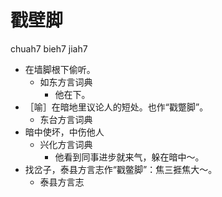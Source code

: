 # 戳壁脚
chuah7 bieh7 jiah7
+ 在墙脚根下偷听。
  * 如东方言词典
    - 他在下。
+ ［喻］在暗地里议论人的短处。也作“戳蹩脚”。
  * 东台方言词典
+ 暗中使坏，中伤他人
  * 兴化方言词典
    - 他看到同事进步就来气，躲在暗中～。
+ 找岔子，泰县方言志作“戳鳖脚”：焦三捱焦大～。
  * 泰县方言志
